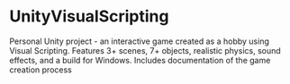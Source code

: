 # UnityVisualScripting
Personal Unity project - an interactive game created as a hobby using Visual Scripting. Features 3+ scenes, 7+ objects, realistic physics, sound effects, and a build for Windows. Includes documentation of the game creation process

